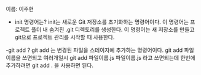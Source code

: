 이름: 이주현
- init 명령어는?
init는 새로운 Git 저장소를 초기화하는 명령어이다.
이 명령어는 프로젝트 폴더 내 숨겨진 .git 디렉토리를 생성한다.
이 명령어는 새 저장소를 만들고 git으로 프로젝트 관리를 시작할 때 사용한다.

-git add ?
git add 는 변경된 파일을 스테이지에 추가하는 명령어이다.
git add 파일 이름을 쓰면되고 여러개일시 git add 파일이름.js 파일이름.js 라고 쓰면되는데 한번에 추가하려면 git add . 을 사용하면 된다.
